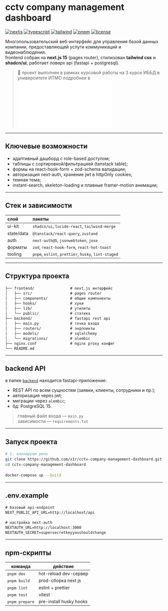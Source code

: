 # cctv company management dashboard

[![nextjs](https://img.shields.io/badge/next.js-v15.0.0-black?logo=next.js)](https://nextjs.org/)
[![typescript](https://img.shields.io/badge/typescript-5.4.4-blue?logo=typescript)](https://www.typescriptlang.org/)
[![tailwind](https://img.shields.io/badge/tailwindcss-3.4-teal?logo=tailwindcss)](https://tailwindcss.com/)
[![pnpm](https://img.shields.io/badge/pnpm-9.1.2-orange?logo=pnpm)](https://pnpm.io/)
[![license](https://img.shields.io/badge/license-MIT-green.svg)](#-license)

Многопользовательский веб-интерфейс для управления базой данных компании, предоставляющей услуги коммуникаций и видеонаблюдения.  
frontend собран на **next.js 15** (pages router), стилизован **tailwind css** и **shadcn/ui**, работает поверх api (fastapi + postgresql).  

> 🧪 проект выполнен в рамках курсовой работы на 3 курсе ИББД в университете ИТМО
> подробнее в ![курсовой работе](./course_project.pdf)
---

## Ключевые возможности

* адаптивный дашборд с role-based доступом;
* таблицы с сортировкой/фильтрацией (tanstack table);
* формы на react-hook-form + zod-schema валидации;
* авторизация next-auth, хранение jwt в httpOnly cookies;
* темная тема;
* instant-search, skeleton-loading и плавные framer-motion анимации;


---

## Стек и зависимост­и

| слой | пакеты |
|:---- |:------ |
| ui-kit | `shadcn/ui`, `lucide-react`, `tailwind-merge` |
| state/data | `@tanstack/react-query`, `zustand` |
| auth | `next-auth@5`, `jsonwebtoken`, `jose` |
| форматы | `zod`, `react-hook-form`, `react-hot-toast` |
| tooling | `pnpm`, `eslint`, `prettier`, `husky`, `lint-staged` |

---

## Структура проекта

```
├── frontend/                # next.js интерфейс
│   ├── src/                 # pages router
│   ├── components/          # общие компоненты
│   ├── hooks/               # хуки
│   ├── lib/                 # утилиты
│   └── public/              # статика
├── backend/                 # fastapi rest api
│   ├── main.py              # точка входа
│   ├── routers/             # эндпоинты
│   ├── models/              # sqlalchemy
│   └── migrations/          # alembic
├── nginx.conf               # nginx proxy конфиг
└── README.md

```

---

## backend API

в папке [`backend`](./backend) находится fastapi-приложение:

- REST API по всем сущностям (заявки, клиенты, сотрудники и пр.);
- авторизация через jwt;
- миграции через `alembic`;
- бд: PostgreSQL 15.

> главный файл входа — `main.py`  
> зависимости — `requirements.txt`

---

## Запуск проекта

```bash
# 1. клонируем репо
git clone https://github.com/x1r/cctv-company-management-dashboard.git
cd cctv-company-management-dashboard

docker-compose up --build
```


---

## .env.example

```env
# базовый api-endpoint
NEXT_PUBLIC_API_URL=http://localhost/api

# настройка next-auth
NEXTAUTH_URL=http://localhost:3000
NEXTAUTH_SECRET=supersecretkeyyoushouldchange

```

---

## npm-скрипты

| команда        | действие                |
| -------------- | ----------------------- |
| `pnpm dev`     | hot-reload dev-сервер   |
| `pnpm build`   | prod-сборка next js     |
| `pnpm lint`    | eslint + prettier       |
| `pnpm test`    | vitest                  |
| `pnpm prepare` | pre-install husky hooks |


